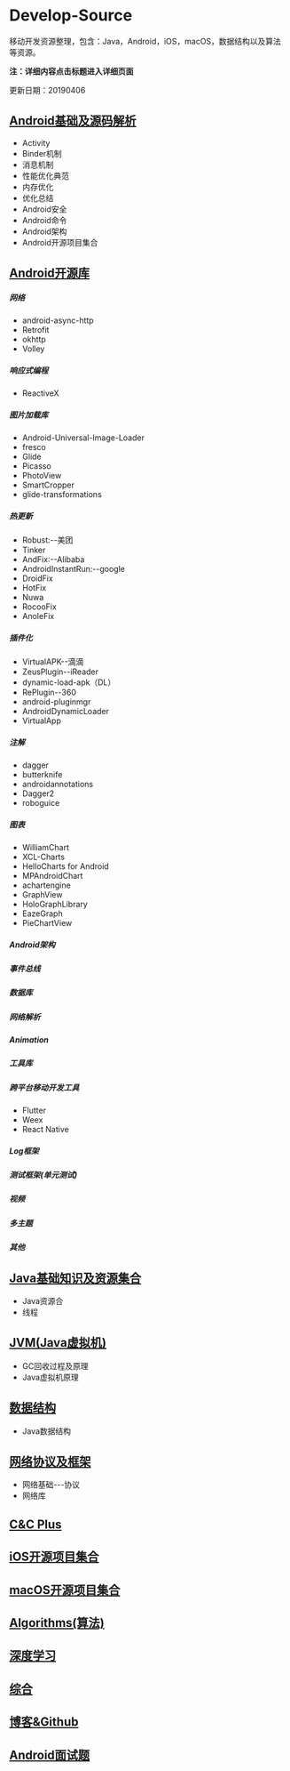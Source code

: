# Develop-Source
移动开发资源整理，包含：Java，Android，iOS，macOS，数据结构以及算法等资源。

**注：详细内容点击标题进入详细页面**

更新日期：20190406

## [Android基础及源码解析](/Android/Android.md)
* Activity
* Binder机制
* 消息机制
* 性能优化典范
* 内存优化
* 优化总结
* Android安全
* Android命令
* Android架构
* Android开源项目集合

## [Android开源库](/Android/Library.md)
##### 网络
* android-async-http
* Retrofit
* okhttp
* Volley

##### 响应式编程
* ReactiveX

##### 图片加载库
* Android-Universal-Image-Loader
* fresco
* Glide
* Picasso
* PhotoView
* SmartCropper
* glide-transformations

##### 热更新
* Robust:--美团
* Tinker
* AndFix:--Alibaba
* AndroidInstantRun:--google
* DroidFix
* HotFix
* Nuwa
* RocooFix
* AnoleFix

##### 插件化
* VirtualAPK--滴滴
* ZeusPlugin--iReader
* dynamic-load-apk（DL）
* RePlugin--360
* android-pluginmgr
* AndroidDynamicLoader
* VirtualApp

##### 注解
* dagger
* butterknife
* androidannotations
* Dagger2
* roboguice

##### 图表
* WilliamChart
* XCL-Charts
* HelloCharts for Android
* MPAndroidChart
* achartengine
* GraphView
* HoloGraphLibrary
* EazeGraph
* PieChartView

##### Android架构
##### 事件总线
##### 数据库
##### 网络解析
##### Animation
##### 工具库
##### 跨平台移动开发工具
* Flutter
* Weex
* React Native

##### Log框架
##### 测试框架(单元测试)
##### 视频
##### 多主题
##### 其他

## [Java基础知识及资源集合](/Java/Java.md)
* Java资源合
* 线程

## [JVM(Java虚拟机)](/Java/JVM.md)
* GC回收过程及原理
* Java虚拟机原理

## [数据结构](/Algorithm/Structures.md)
* Java数据结构

## [网络协议及框架](/Net/Net.md)
* 网络基础---协议
* 网络库

## [C&C Plus](/CCPlus/CCPlus.md)

## [iOS开源项目集合](/iOS/iOS.md)

## [macOS开源项目集合](/macOS/macOS.md)

## [Algorithms(算法)](/Algorithm/Algorithm.md)

## [深度学习](/DeepLearn/DeepLearn.md)

## [综合](/Composite/Composite.md)

## [博客&Github](/Blog/Blog.md)

## [Android面试题](/Interview/Interview.md)


